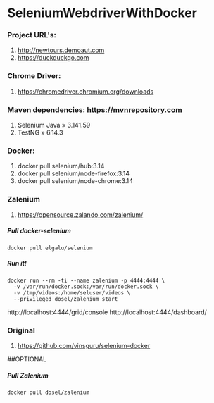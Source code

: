 # SeleniumWebdriverWithDocker

### Project URL's: 
1) http://newtours.demoaut.com
2) https://duckduckgo.com

### Chrome Driver: 
1) https://chromedriver.chromium.org/downloads

### Maven dependencies: https://mvnrepository.com
1) Selenium Java » 3.141.59
2) TestNG » 6.14.3

### Docker:
1) docker pull selenium/hub:3.14
2) docker pull selenium/node-firefox:3.14
3) docker pull selenium/node-chrome:3.14 

### Zalenium
1) https://opensource.zalando.com/zalenium/

##### Pull docker-selenium
    docker pull elgalu/selenium

##### Run it!
    docker run --rm -ti --name zalenium -p 4444:4444 \
      -v /var/run/docker.sock:/var/run/docker.sock \
      -v /tmp/videos:/home/seluser/videos \
      --privileged dosel/zalenium start
      
http://localhost:4444/grid/console
http://localhost:4444/dashboard/

### Original
1) https://github.com/vinsguru/selenium-docker


##OPTIONAL 
##### Pull Zalenium
    docker pull dosel/zalenium